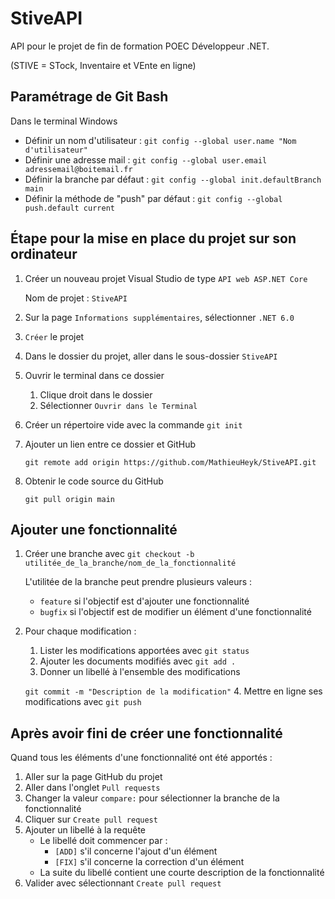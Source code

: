 # StiveAPI

API pour le projet de fin de formation POEC Développeur .NET.

(STIVE = STock, Inventaire et VEnte en ligne)


## Paramétrage de Git Bash

Dans le terminal Windows
- Définir un nom d'utilisateur : `git config --global user.name "Nom d'utilisateur"`
- Définir une adresse mail : `git config --global user.email adressemail@boitemail.fr`
- Définir la branche par défaut :  `git config --global init.defaultBranch main`
- Définir la méthode de "push" par défaut : `git config --global push.default current`


## Étape pour la mise en place du projet sur son ordinateur

1. Créer un nouveau projet Visual Studio de type `API web ASP.NET Core`

   Nom de projet : `StiveAPI`
2. Sur la page `Informations supplémentaires`, sélectionner `.NET 6.0`
3. `Créer` le projet
4. Dans le dossier du projet, aller dans le sous-dossier `StiveAPI`
5. Ouvrir le terminal dans ce dossier
   1. Clique droit dans le dossier
   2. Sélectionner `Ouvrir dans le Terminal`
6. Créer un répertoire vide avec la commande `git init`
7. Ajouter un lien entre ce dossier et GitHub

   `git remote add origin https://github.com/MathieuHeyk/StiveAPI.git`
8. Obtenir le code source du GitHub

   `git pull origin main`


## Ajouter une fonctionnalité

1. Créer une branche avec `git checkout -b utilitée_de_la_branche/nom_de_la_fonctionnalité`

   L'utilitée de la branche peut prendre plusieurs valeurs :
   - `feature` si l'objectif est d'ajouter une fonctionnalité
   - `bugfix` si l'objectif est de modifier un élément d'une fonctionnalité
2. Pour chaque modification :
   1. Lister les modifications apportées avec `git status`
   2. Ajouter les documents modifiés avec `git add .`
   3. Donner un libellé à l'ensemble des modifications

   `git commit -m "Description de la modification"`
   4. Mettre en ligne ses modifications avec `git push`


## Après avoir fini de créer une fonctionnalité

Quand tous les éléments d'une fonctionnalité ont été apportés :

1. Aller sur la page GitHub du projet
2. Aller dans l'onglet `Pull requests`
3. Changer la valeur `compare:` pour sélectionner la branche de la fonctionnalité
4. Cliquer sur `Create pull request`
5. Ajouter un libellé à la requête
   - Le libellé doit commencer par :
      - `[ADD]` s'il concerne l'ajout d'un élément
      - `[FIX]` s'il concerne la correction d'un élément
   - La suite du libellé contient une courte description de la fonctionnalité
6. Valider avec sélectionnant `Create pull request`